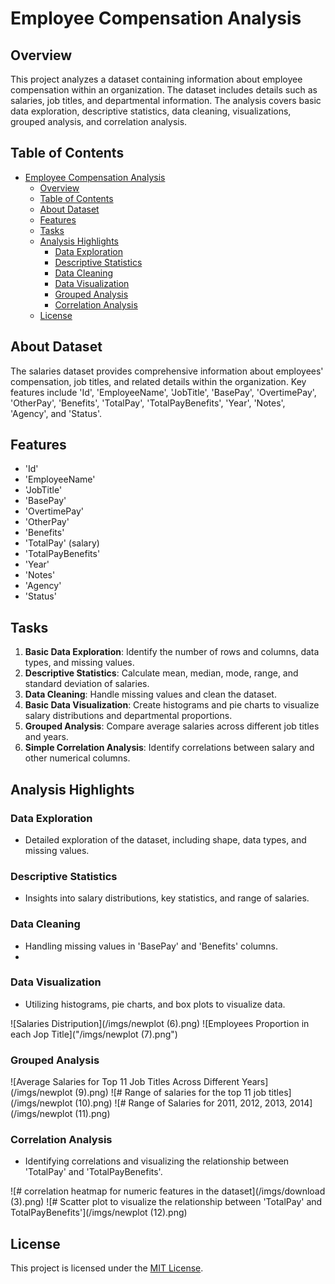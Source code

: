 # Employee Compensation Analysis

## Overview
This project analyzes a dataset containing information about employee compensation within an organization. The dataset includes details such as salaries, job titles, and departmental information. The analysis covers basic data exploration, descriptive statistics, data cleaning, visualizations, grouped analysis, and correlation analysis.

## Table of Contents
- [Employee Compensation Analysis](#employee-compensation-analysis)
  - [Overview](#overview)
  - [Table of Contents](#table-of-contents)
  - [About Dataset](#about-dataset)
  - [Features](#features)
  - [Tasks](#tasks)
  - [Analysis Highlights](#analysis-highlights)
    - [Data Exploration](#data-exploration)
    - [Descriptive Statistics](#descriptive-statistics)
    - [Data Cleaning](#data-cleaning)
    - [Data Visualization](#data-visualization)
    - [Grouped Analysis](#grouped-analysis)
    - [Correlation Analysis](#correlation-analysis)
  - [License](#license)

## About Dataset
The salaries dataset provides comprehensive information about employees' compensation, job titles, and related details within the organization. Key features include 'Id', 'EmployeeName', 'JobTitle', 'BasePay', 'OvertimePay', 'OtherPay', 'Benefits', 'TotalPay', 'TotalPayBenefits', 'Year', 'Notes', 'Agency', and 'Status'.

## Features
- 'Id'
- 'EmployeeName'
- 'JobTitle'
- 'BasePay'
- 'OvertimePay'
- 'OtherPay'
- 'Benefits'
- 'TotalPay' (salary)
- 'TotalPayBenefits'
- 'Year'
- 'Notes'
- 'Agency'
- 'Status'

## Tasks
1. **Basic Data Exploration**: Identify the number of rows and columns, data types, and missing values.
2. **Descriptive Statistics**: Calculate mean, median, mode, range, and standard deviation of salaries.
3. **Data Cleaning**: Handle missing values and clean the dataset.
4. **Basic Data Visualization**: Create histograms and pie charts to visualize salary distributions and departmental proportions.
5. **Grouped Analysis**: Compare average salaries across different job titles and years.
6. **Simple Correlation Analysis**: Identify correlations between salary and other numerical columns.



## Analysis Highlights
### Data Exploration
- Detailed exploration of the dataset, including shape, data types, and missing values.


### Descriptive Statistics
- Insights into salary distributions, key statistics, and range of salaries.


### Data Cleaning
- Handling missing values in 'BasePay' and 'Benefits' columns.
- 

### Data Visualization
- Utilizing histograms, pie charts, and box plots to visualize data.

![Salaries Distripution](/imgs/newplot (6).png)
![Employees Proportion in each Jop Title]("/imgs/newplot (7).png")


### Grouped Analysis

![Average Salaries for Top 11 Job Titles Across Different Years](/imgs/newplot (9).png)
![# Range of salaries for the top 11 job titles](/imgs/newplot (10).png)
![# Range of Salaries for 2011, 2012, 2013, 2014](/imgs/newplot (11).png)

### Correlation Analysis
- Identifying correlations and visualizing the relationship between 'TotalPay' and 'TotalPayBenefits'.

![# correlation heatmap for numeric features in the dataset](/imgs/download (3).png)
![# Scatter plot to visualize the relationship between 'TotalPay' and  TotalPayBenefits'](/imgs/newplot (12).png)

## License
This project is licensed under the [MIT License](LICENSE).
